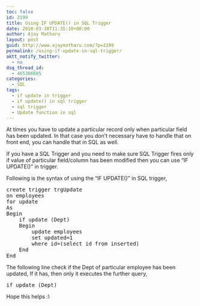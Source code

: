 ```yaml
---
toc: false
id: 2199
title: Using IF UPDATE() in SQL Trigger
date: 2010-03-30T11:35:10+00:00
author: Ajay Matharu
layout: post
guid: http://www.ajaymatharu.com/?p=2199
permalink: /using-if-update-in-sql-trigger/
aktt_notify_twitter:
  - no
dsq_thread_id:
  - 465386605
categories:
  - SQL
tags:
  - if update in trigger
  - if update() in sql trigger
  - sql trigger
  - Update function in sql
---
```

At times you have to update a particular record only when particular field has been updated. In that case you don&#8217;t necessary have to handle that on front end, you can handle that in SQL as well.

If you have a SQL Trigger and you need to make sure SQL Trigger fires only if value of particular field/column has been modified then you can use &#8220;IF UPDATE()&#8221; in trigger.

Following is the syntax of using the &#8220;IF UPDATE()&#8221; in SQL trigger,

<pre name="code" class="sql">create trigger trgUpdate 
on employees 
for update 
As 
Begin 
    if update (Dept) 
    Begin 
        update employees 
        set updated=1 
        where id=(select id from inserted) 
    End 
End 
</pre>



The following line check if the Dept of particular employee has been updated, If it has, then only it executes the further query,

<pre name="code" class="sql">if update (Dept) 
</pre>

Hope this helps <img src="http://www.ajaymatharu.com/wp-includes/images/smilies/simple-smile.png" alt=":)" class="wp-smiley" style="height: 1em; max-height: 1em;" />
